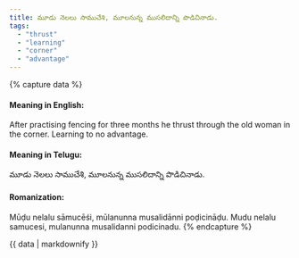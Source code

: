 ```yaml
---
title: మూడు నెలలు సాముచేశి, మూలనున్న ముసలిదాన్ని పొడిచినాడు.
tags:
  - "thrust"
  - "learning"
  - "corner"
  - "advantage"
---
```


{% capture data %}
#### Meaning in English:
After practising fencing for three months he thrust through the old woman in the corner.
Learning to no advantage.

#### Meaning in Telugu:
మూడు నెలలు సాముచేశి, మూలనున్న ముసలిదాన్ని పొడిచినాడు.

#### Romanization:
Mūḍu nelalu sāmucēśi, mūlanunna musalidānni poḍicināḍu.
Mudu nelalu samucesi, mulanunna musalidanni podicinadu.
{% endcapture %}

{{ data | markdownify }}


